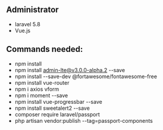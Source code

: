 ## Administrator

- laravel 5.8
- Vue.js

## Commands needed:

- npm install
- npm install admin-lte@v3.0.0-alpha.2 --save
- npm install --save-dev @fortawesome/fontawesome-free
- npm install vue-router
- npm i axios vform
- npm i moment --save
- npm install vue-progressbar --save
- npm install sweetalert2 --save
- composer require laravel/passport
- php artisan vendor:publish --tag=passport-components





